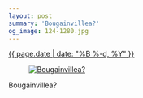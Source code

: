 ```yaml
---
layout: post
summary: 'Bougainvillea?'
og_image: 124-1280.jpg
---
```


<p>
 <time>
  <a href="/124">
   {{ page.date | date: "%B %-d, %Y" }}
  </a>
 </time>
 <a href="/124">
  <figure data-taken="10/22/2013">
   <img alt="Bougainvillea?" sizes="(min-width: 700px) 50vw, calc(100vw - 2rem)" src="{{ site.assets_url }}/124-640.jpg" srcset="{{ site.assets_url }}/124-1280.jpg 1280w, {{ site.assets_url }}/124-960.jpg 960w, {{ site.assets_url }}/124-640.jpg 640w, {{ site.assets_url }}/124-320.jpg 320w"/>
  </figure>
 </a>
 <span>
  Bougainvillea?
 </span>
</p>
